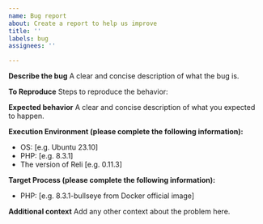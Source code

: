 ```yaml
---
name: Bug report
about: Create a report to help us improve
title: ''
labels: bug
assignees: ''

---
```


**Describe the bug**
A clear and concise description of what the bug is.

**To Reproduce**
Steps to reproduce the behavior:

**Expected behavior**
A clear and concise description of what you expected to happen.

**Execution Environment (please complete the following information):**
 - OS: [e.g. Ubuntu 23.10]
 - PHP: [e.g. 8.3.1]
 - The version of Reli [e.g. 0.11.3]

**Target Process (please complete the following information):**
 - PHP: [e.g. 8.3.1-bullseye from Docker official image]

**Additional context**
Add any other context about the problem here.
